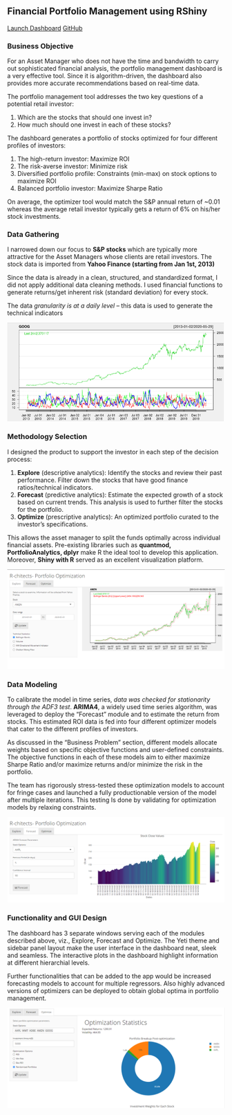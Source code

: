 ## Financial Portfolio Management using RShiny
[Launch Dashboard](https://kk1994.shinyapps.io/R-Chitects/)
[GitHub](https://github.com/abhinav314/rchitects_ur4a)

### Business Objective

For an Asset Manager who does not have the time and bandwidth to carry out sophisticated financial analysis, the portfolio management dashboard is a very effective tool. Since it is algorithm-driven, the dashboard also provides more accurate recommendations based on real-time data.

The portfolio management tool addresses the two key questions of a potential retail investor:
1. Which are the stocks that should one invest in?
2. How much should one invest in each of these stocks?

The dashboard generates a portfolio of stocks optimized for four different profiles of investors:
1. The high-return investor: Maximize ROI
2. The risk-averse investor: Minimize risk
3. Diversified portfolio profile: Constraints (min-max) on stock options to maximize ROI
4. Balanced portfolio investor: Maximize Sharpe Ratio

On average, the optimizer tool would match the S&P annual return of ~0.01 whereas the average retail investor typically gets a return of 6% on his/her stock investments.

### Data Gathering

I narrowed down our focus to **S&P stocks** which are typically more attractive for the Asset Managers whose clients are retail investors. The stock data is imported from **Yahoo Finance (starting from Jan 1st, 2013)**

Since the data is already in a clean, structured, and standardized format, I did not apply additional data cleaning methods. I used financial functions to generate returns/get inherent risk (standard deviation) for every stock.

The data *granularity is at a daily level* – this data is used to generate the technical indicators

![alt text](/images/rshiny4.png "Google Stock Data")

### Methodology Selection

I designed the product to support the investor in each step of the decision process:
1. **Explore** (descriptive analytics): Identify the stocks and review their past performance. Filter down the stocks that have good finance ratios/technical indicators.
2. **Forecast** (predictive analytics): Estimate the expected growth of a stock based on current trends. This analysis is used to further filter the stocks for the portfolio.
3. **Optimize** (prescriptive analytics): An optimized portfolio curated to the investor’s specifications.

This allows the asset manager to split the funds optimally across individual financial assets. Pre-existing libraries such as **quantmod, PortfolioAnalytics, dplyr** make R the ideal tool to develop this application. Moreover, **Shiny with R** served as an excellent visualization platform.

![alt text](/images/rshiny1.png "Explore Tab")

### Data Modeling

To calibrate the model in time series, *data was checked for stationarity through the ADF3 test*. **ARIMA4**, a widely used time series algorithm, was leveraged to deploy the “Forecast” module and to estimate the return from stocks. This estimated ROI data is fed into four different optimizer models that cater to the different profiles of investors.

As discussed in the “Business Problem” section, different models allocate weights based on specific objective functions and user-defined constraints. The objective functions in each of these models aim to either maximize Sharpe Ratio and/or maximize returns and/or minimize the risk in the portfolio.

The team has rigorously stress-tested these optimization models to account for fringe cases and launched a fully productionable version of the model after multiple iterations. This testing Is done by validating for optimization models by relaxing constraints.

![alt text](/images/rshiny2.png "Forecast Tab")

### Functionality and GUI Design

The dashboard has 3 separate windows serving each of the modules described above, viz., Explore, Forecast and Optimize. The Yeti theme and sidebar panel layout make the user interface in the dashboard neat, sleek and seamless. The interactive plots in the dashboard highlight information at different hierarchial levels.

Further functionalities that can be added to the app would be increased forecasting models to account for multiple regressors. Also highly advanced versions of optimizers can be deployed to obtain global optima in portfolio management.

![alt text](/images/rshiny3.png "Optimize Tab")